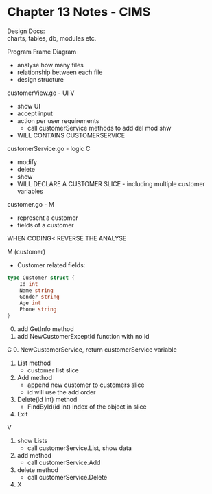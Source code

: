 # Chapter 13 Notes - CIMS

Design Docs:  
charts, tables, db, modules etc.

Program Frame Diagram
- analyse how many files
- relationship between each file
- design structure 

customerView.go - UI V
- show UI
- accept input
- action per user requirements
    - call customerService methods to add del mod shw
- WILL CONTAINS CUSTOMERSERVICE

customerService.go - logic C
- modify
- delete
- show
- WILL DECLARE A CUSTOMER SLICE - including multiple customer variables

customer.go - M
- represent a customer
- fields of a customer

WHEN CODING< REVERSE THE ANALYSE


M (customer)
- Customer related fields:
```go
type Customer struct {
    Id int
    Name string
    Gender string
    Age int
    Phone string
}
```
0. add GetInfo method
2. add NewCustomerExceptId function with no id


C
0. NewCustomerService, return customerService variable
1. List method
    - customer list slice
2. Add method
    - append new customer to customers slice 
    - id will use the add order
3. Delete(id int) method
    - FindById(id int) index of the object in slice
4. Exit

V
1. show Lists
    - call customerService.List, show data
2. add method
    - call customerService.Add
3. delete method
    - call customerService.Delete
4. X
